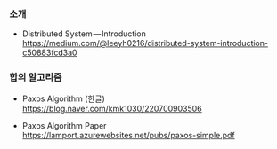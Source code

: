 ### 소개
* Distributed System — Introduction </br>
https://medium.com/@leeyh0216/distributed-system-introduction-c50883fcd3a0 </br>

### 합의 알고리즘

* Paxos Algorithm (한글) </br>
https://blog.naver.com/kmk1030/220700903506 </br>

* Paxos Algorithm Paper  </br>
https://lamport.azurewebsites.net/pubs/paxos-simple.pdf </br>
